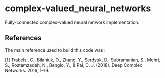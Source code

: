 # complex-valued_neural_networks

Fully-connected complex-valued neural network implementation.

## References
The main reference used to build this code was :

[1] Trabelsi, C., Bilaniuk, O., Zhang, Y., Serdyuk, D., Subramanian, S., Mehri, S., Rostamzadeh, N., Bengio, Y., & Pal, C. J. (2018). Deep Complex Networks. 2016, 1–19.
